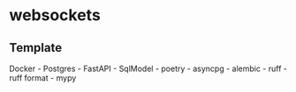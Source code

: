 # websockets

## Template

Docker - Postgres - FastAPI - SqlModel - poetry - asyncpg - alembic - ruff - ruff format - mypy
